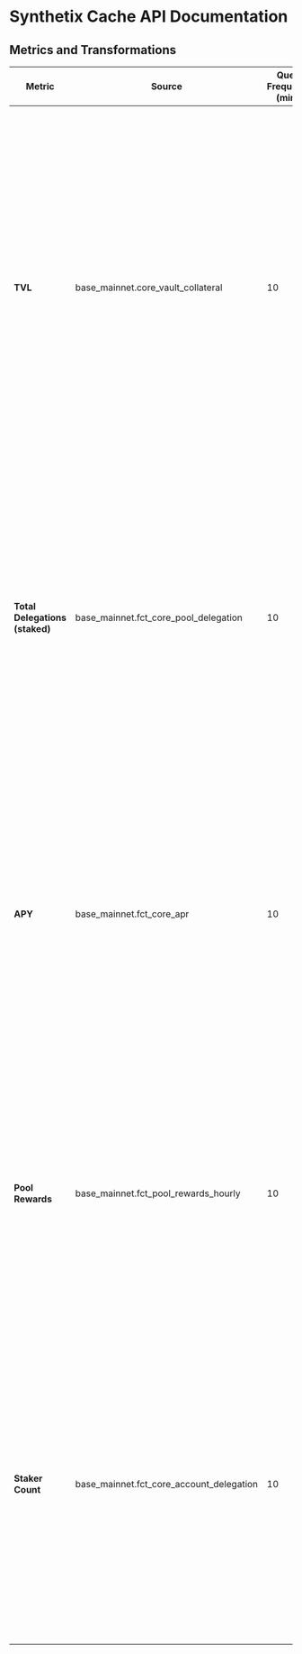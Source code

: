 # Synthetix Cache API Documentation

## Metrics and Transformations

| Metric          | Source                                 | Query Frequency (mins) | Model (Schema)                                                                                                                                            | Transformations from Source                           | Transformations to Endpoint                  |
|-----------------|----------------------------------------|------------------------|-----------------------------------------------------------------------------------------------------------------------------------------------------------|------------------------------------------------------|---------------------------------------------|
| **TVL**         | base_mainnet.core_vault_collateral     | 10                     | CREATE TABLE tvl ( <br> id SERIAL PRIMARY KEY, <br> created_at TIMESTAMP WITH TIME ZONE DEFAULT CURRENT_TIMESTAMP, <br> updated_at TIMESTAMP WITH TIME ZONE DEFAULT CURRENT_TIMESTAMP, <br> ts TIMESTAMP WITH TIME ZONE NOT NULL, <br> chain TEXT NOT NULL, <br> pool_id INTEGER NOT NULL, <br> collateral_type TEXT NOT NULL, <br> amount NUMERIC(30, 10) NOT NULL, <br> collateral_value NUMERIC(30, 10) NOT NULL, <br> block_ts TIMESTAMP WITH TIME ZONE NOT NULL, <br> block_number INTEGER NOT NULL, <br> contract_address TEXT NOT NULL, <br> UNIQUE (chain, ts, pool_id, collateral_type) <br>); | ts = calendar hour, block_ts = original model ts from block | Add chain                                   |
| **Total Delegations (staked)** | base_mainnet.fct_core_pool_delegation | 10 | CREATE TABLE core_delegations ( <br> id SERIAL PRIMARY KEY, <br> created_at TIMESTAMP WITH TIME ZONE DEFAULT CURRENT_TIMESTAMP, <br> updated_at TIMESTAMP WITH TIME ZONE DEFAULT CURRENT_TIMESTAMP, <br> ts TIMESTAMP WITH TIME ZONE NOT NULL, <br> chain TEXT NOT NULL, <br> pool_id INTEGER NOT NULL, <br> collateral_type TEXT NOT NULL, <br> amount_delegated NUMERIC NOT NULL, <br> block_ts TIMESTAMP WITH TIME ZONE NOT NULL, <br> UNIQUE (chain, ts, pool_id, collateral_type) <br>); | ts = calendar hour, block_ts = original model ts from block | Add chain |
| **APY**         | base_mainnet.fct_core_apr              | 10                     | CREATE TABLE apy ( <br> id SERIAL PRIMARY KEY, <br> created_at TIMESTAMP WITH TIME ZONE DEFAULT CURRENT_TIMESTAMP, <br> updated_at TIMESTAMP WITH TIME ZONE DEFAULT CURRENT_TIMESTAMP, <br> ts TIMESTAMP WITH TIME ZONE NOT NULL, <br> chain TEXT NOT NULL, <br> pool_id INTEGER NOT NULL, <br> collateral_type TEXT NOT NULL, <br> collateral_value NUMERIC NOT NULL, <br> apy_24h NUMERIC NOT NULL, <br> apy_7d NUMERIC, <br> apy_28d NUMERIC, <br> UNIQUE (chain, ts, pool_id, collateral_type) <br>); | Add chain, timeframes for each model timeframe | |
| **Pool Rewards** | base_mainnet.fct_pool_rewards_hourly | 10 | CREATE TABLE pool_rewards ( <br> id SERIAL PRIMARY KEY, <br> created_at TIMESTAMP WITH TIME ZONE DEFAULT CURRENT_TIMESTAMP, <br> updated_at TIMESTAMP WITH TIME ZONE DEFAULT CURRENT_TIMESTAMP, <br> ts TIMESTAMP WITH TIME ZONE NOT NULL, <br> chain TEXT NOT NULL, <br> pool_id INTEGER NOT NULL, <br> collateral_type TEXT NOT NULL, <br> rewards_usd NUMERIC NOT NULL, <br> UNIQUE (chain, ts, pool_id, collateral_type) <br>); | None, original ts by calendar hour | |
| **Staker Count** | base_mainnet.fct_core_account_delegation | 10 | CREATE TABLE core_account_delegations ( <br> id SERIAL PRIMARY KEY, <br> created_at TIMESTAMP WITH TIME ZONE DEFAULT CURRENT_TIMESTAMP, <br> updated_at TIMESTAMP WITH TIME ZONE DEFAULT CURRENT_TIMESTAMP, <br> ts TIMESTAMP WITH TIME ZONE NOT NULL, <br> chain TEXT NOT NULL, <br> account_id TEXT NOT NULL, <br> pool_id INTEGER NOT NULL, <br> collateral_type TEXT NOT NULL, <br> amount_delegated NUMERIC(30, 10) NOT NULL, <br> UNIQUE (chain, account_id, pool_id, collateral_type) <br>); | Keep original ts since not a time series, no transformations | |

